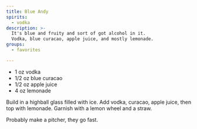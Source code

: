 ```yaml
---
title: Blue Andy
spirits:
  - vodka
description: >-
  It's blue and fruity and sort of got alcohol in it.
  Vodka, blue curacao, apple juice, and mostly lemonade.
groups:
  - favorites

---
```


- 1 oz vodka
- 1/2 oz blue curacao
- 1/2 oz apple juice
- 4 oz lemonade

Build in a highball glass filled with ice.
Add vodka, curacao, apple juice, then top with 
lemonade.  Garnish with a lemon wheel and a straw.

Probably make a pitcher, they go fast.
